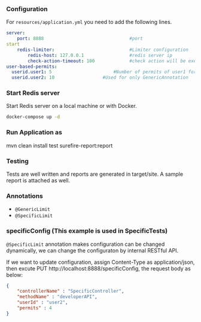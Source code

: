 ### Configuration

For `resources/application.yml` you need to add the following lines.

``` yaml
server:
    port: 8888                                #port
start
    redis-limiter:                            #Limiter configuration
        redis-host: 127.0.0.1                 #redis server ip  
        check-action-timeout: 100             #check action will be executed asynchronous, this is the timeout support 
user-based-permits:						  
  userid.user1: 5						#Number of permits of user1 for all APIs
  userid.user2: 10				    #Used for only GenericAnnotation
```


### Start Redis server

Start Redis server on a local machine or with Docker.

``` bash
docker-compose up -d
```


### Run Application as 

mvn clean install test surefire-report:report

### Testing

Tests are well written and reports are generated in target/site.
A sample report is attached as well.


### Annotations

- `@GenericLimit`
- `@SpecificLimit`  



### specificConfig (This example is used in SpecificTests)

`@SpecificLimit` annotation makes configuration can be changed dynamically, we can change the configuraton by internal RESTful API.

If we want to update configuration, assign Content-Type as application/json, then excute PUT http://localhost:8888/specificConfig, the request body as below: 
``` json
{
	"controllerName" : "SpecificController",
	"methodName" : "developerAPI",
	"userId" : "user2",
	"permits" : 4
}


